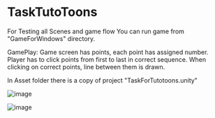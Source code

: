 # TaskTutoToons

For Testing all Scenes and game flow You can run game from "GameForWindows" directory.


GamePlay:
Game screen has points, each point has assigned number. Player has to click points from first to last in correct sequence. 
When clicking on correct points, line between them is drawn. 

In Asset folder there is a copy of project "TaskForTutotoons.unity"

![image](https://user-images.githubusercontent.com/95482723/148825657-f871c1d0-bdd6-4e79-95e7-3fb7c273a49b.png)


![image](https://user-images.githubusercontent.com/95482723/148825567-bbaf18c6-70f5-4e86-96f4-ffad147e7306.png)





